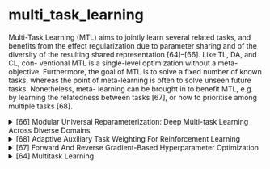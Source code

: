 # multi_task_learning

Multi-Task Learning (MTL) aims to jointly learn several related tasks, and benefits from the effect regularization due to parameter sharing and of the diversity of the resulting shared representation [64]–[66]. Like TL, DA, and CL, con- ventional MTL is a single-level optimization without a meta- objective. Furthermore, the goal of MTL is to solve a fixed number of known tasks, whereas the point of meta-learning is often to solve unseen future tasks. Nonetheless, meta- learning can be brought in to benefit MTL, e.g. by learning the relatedness between tasks [67], or how to prioritise among multiple tasks [68].

<!-- REFERENCE -->


<details>
<summary>[66] Modular Universal Reparameterization: Deep Multi-task Learning Across Diverse Domains</summary>
<br>
<!-- (modular_universal_reparameterization_deep_multi_task_learning_across_diverse_domains.md) -->

# modular_universal_reparameterization_deep_multi_task_learning_across_diverse_domains.md

<!-- REFERENCE -->


[Modular Universal Reparameterization: Deep Multi-task Learning Across Diverse Domains](../papers/modular_universal_reparameterization_deep_multi_task_learning_across_diverse_domains.md)

</details>



<details>
<summary>[68] Adaptive Auxiliary Task Weighting For Reinforcement Learning</summary>
<br>
<!-- (adaptive_auxiliary_task_weighting_for_reinforcement_learning.md) -->

# adaptive_auxiliary_task_weighting_for_reinforcement_learning.md

<!-- REFERENCE -->


[Adaptive Auxiliary Task Weighting For Reinforcement Learning](../papers/adaptive_auxiliary_task_weighting_for_reinforcement_learning.md)

</details>



<details>
<summary>[67] Forward And Reverse Gradient-Based Hyperparameter Optimization</summary>
<br>
<!-- (forward_and_reverse_gradient_based_hyperparameter_optimization.md) -->

# forward_and_reverse_gradient_based_hyperparameter_optimization.md

<!-- REFERENCE -->


[Forward And Reverse Gradient-Based Hyperparameter Optimization](../papers/forward_and_reverse_gradient_based_hyperparameter_optimization.md)

</details>



<details>
<summary>[64] Multitask Learning</summary>
<br>
<!-- (multitask_learning.md) -->

# multitask_learning.md

<!-- REFERENCE -->


[Multitask Learning](../papers/multitask_learning.md)

</details>

